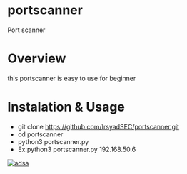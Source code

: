 # portscanner
Port scanner 

# Overview
this portscanner is easy to use for beginner 

# Instalation & Usage
- git clone https://github.com/IrsyadSEC/portscanner.git
- cd portscanner
- python3 portscanner.py <ip>
- Ex:python3 portscanner.py 192.168.50.6

[![adsa](http://img.youtube.com/vi/3_m80qxikH8/0.jpg)](http://www.youtube.com/watch?v=3_m80qxikH8 "sdf")

